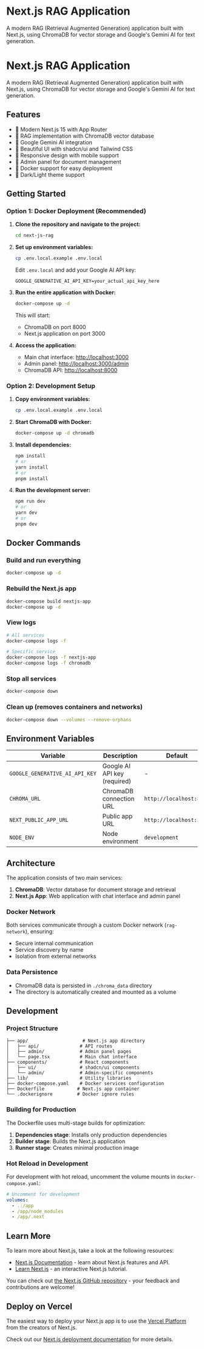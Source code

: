 # Next.js RAG Application

A modern RAG (Retrieval Augmented Generation) application built with Next.js, using ChromaDB for vector storage and Google's Gemini AI for text generation.

# Next.js RAG Application

A modern RAG (Retrieval Augmented Generation) application built with Next.js, using ChromaDB for vector storage and Google's Gemini AI for text generation.

## Features

- 🚀 Modern Next.js 15 with App Router
- 🧠 RAG implementation with ChromaDB vector database
- 🤖 Google Gemini AI integration
- 🎨 Beautiful UI with shadcn/ui and Tailwind CSS
- 📱 Responsive design with mobile support
- 🔐 Admin panel for document management
- 🐳 Docker support for easy deployment
- 🌙 Dark/Light theme support

## Getting Started

### Option 1: Docker Deployment (Recommended)

1. **Clone the repository and navigate to the project:**

   ```bash
   cd next-js-rag
   ```

2. **Set up environment variables:**

   ```bash
   cp .env.local.example .env.local
   ```

   Edit `.env.local` and add your Google AI API key:

   ```env
   GOOGLE_GENERATIVE_AI_API_KEY=your_actual_api_key_here
   ```

3. **Run the entire application with Docker:**

   ```bash
   docker-compose up -d
   ```

   This will start:

   - ChromaDB on port 8000
   - Next.js application on port 3000

4. **Access the application:**
   - Main chat interface: [http://localhost:3000](http://localhost:3000)
   - Admin panel: [http://localhost:3000/admin](http://localhost:3000/admin)
   - ChromaDB API: [http://localhost:8000](http://localhost:8000)

### Option 2: Development Setup

1. **Copy environment variables:**

   ```bash
   cp .env.local.example .env.local
   ```

2. **Start ChromaDB with Docker:**

   ```bash
   docker-compose up -d chromadb
   ```

3. **Install dependencies:**

   ```bash
   npm install
   # or
   yarn install
   # or
   pnpm install
   ```

4. **Run the development server:**
   ```bash
   npm run dev
   # or
   yarn dev
   # or
   pnpm dev
   ```

## Docker Commands

### Build and run everything

```bash
docker-compose up -d
```

### Rebuild the Next.js app

```bash
docker-compose build nextjs-app
docker-compose up -d
```

### View logs

```bash
# All services
docker-compose logs -f

# Specific service
docker-compose logs -f nextjs-app
docker-compose logs -f chromadb
```

### Stop all services

```bash
docker-compose down
```

### Clean up (removes containers and networks)

```bash
docker-compose down --volumes --remove-orphans
```

## Environment Variables

| Variable                       | Description                  | Default                 |
| ------------------------------ | ---------------------------- | ----------------------- |
| `GOOGLE_GENERATIVE_AI_API_KEY` | Google AI API key (required) | -                       |
| `CHROMA_URL`                   | ChromaDB connection URL      | `http://localhost:8000` |
| `NEXT_PUBLIC_APP_URL`          | Public app URL               | `http://localhost:3000` |
| `NODE_ENV`                     | Node environment             | `development`           |

## Architecture

The application consists of two main services:

1. **ChromaDB**: Vector database for document storage and retrieval
2. **Next.js App**: Web application with chat interface and admin panel

### Docker Network

Both services communicate through a custom Docker network (`rag-network`), ensuring:

- Secure internal communication
- Service discovery by name
- Isolation from external networks

### Data Persistence

- ChromaDB data is persisted in `./chroma_data` directory
- The directory is automatically created and mounted as a volume

## Development

### Project Structure

```
├── app/                    # Next.js app directory
│   ├── api/               # API routes
│   ├── admin/             # Admin panel pages
│   └── page.tsx           # Main chat interface
├── components/            # React components
│   ├── ui/                # shadcn/ui components
│   └── admin/             # Admin-specific components
├── lib/                   # Utility libraries
├── docker-compose.yaml    # Docker services configuration
├── Dockerfile            # Next.js app container
└── .dockerignore         # Docker ignore rules
```

### Building for Production

The Dockerfile uses multi-stage builds for optimization:

1. **Dependencies stage**: Installs only production dependencies
2. **Builder stage**: Builds the Next.js application
3. **Runner stage**: Creates minimal production image

### Hot Reload in Development

For development with hot reload, uncomment the volume mounts in `docker-compose.yaml`:

```yaml
# Uncomment for development
volumes:
  - .:/app
  - /app/node_modules
  - /app/.next
```

## Learn More

To learn more about Next.js, take a look at the following resources:

- [Next.js Documentation](https://nextjs.org/docs) - learn about Next.js features and API.
- [Learn Next.js](https://nextjs.org/learn) - an interactive Next.js tutorial.

You can check out [the Next.js GitHub repository](https://github.com/vercel/next.js) - your feedback and contributions are welcome!

## Deploy on Vercel

The easiest way to deploy your Next.js app is to use the [Vercel Platform](https://vercel.com/new?utm_medium=default-template&filter=next.js&utm_source=create-next-app&utm_campaign=create-next-app-readme) from the creators of Next.js.

Check out our [Next.js deployment documentation](https://nextjs.org/docs/app/building-your-application/deploying) for more details.
